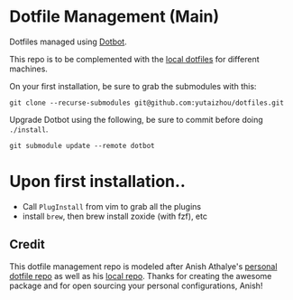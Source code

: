 Dotfile Management (Main)
=================

Dotfiles managed using [Dotbot][dotbot].

This repo is to be complemented with the [local dotfiles][local_dotfiles] for different machines.

On your first installation, be sure to grab the submodules with this:

`git clone --recurse-submodules git@github.com:yutaizhou/dotfiles.git`

Upgrade Dotbot using the following, be sure to commit before doing `./install`.

`git submodule update --remote dotbot`

# Upon first installation..

- Call `PlugInstall` from vim to grab all the plugins
- install `brew`, then brew install zoxide (with fzf), etc

Credit
-------

This dotfile management repo is modeled after Anish Athalye's [personal dotfile repo][anish_dotfiles] as well as his [local repo][anish_local].
Thanks for creating the awesome package and for open sourcing your personal configurations, Anish!

[local_dotfiles]: https://github.com/yutaizhou/dotfiles_local
[dotbot]: https://github.com/anishathalye/dotbot
[anish_dotfiles]: https://github.com/anishathalye/dotfiles
[anish_local]: https://github.com/anishathalye/dotfiles-local
